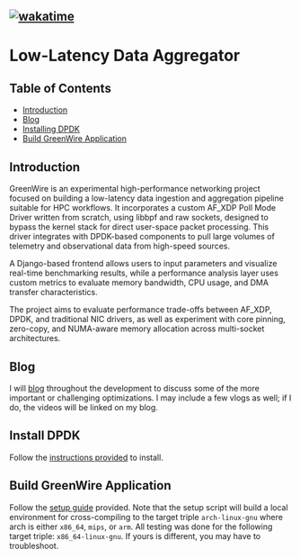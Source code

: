 
[![wakatime](https://wakatime.com/badge/github/mgreenj/GreenWire.svg)](https://wakatime.com/badge/github/mgreenj/GreenWire)
---
# Low-Latency Data Aggregator

## Table of Contents
- [Introduction](#introduction)
- [Blog](#blog)
- [Installing DPDK](#install-dpdk)
- [Build GreenWire Application](#application-setup)

## Introduction
GreenWire is an experimental high-performance networking project focused on building a low-latency data ingestion and aggregation pipeline suitable for HPC workflows. It incorporates a custom AF_XDP Poll Mode Driver written from scratch, using libbpf and raw sockets, designed to bypass the kernel stack for direct user-space packet processing. This driver integrates with DPDK-based components to pull large volumes of telemetry and observational data from high-speed sources.

A Django-based frontend allows users to input parameters and visualize real-time benchmarking results, while a performance analysis layer uses custom metrics to evaluate memory bandwidth, CPU usage, and DMA transfer characteristics.

The project aims to evaluate performance trade-offs between AF_XDP, DPDK, and traditional NIC drivers, as well as experiment with core pinning, zero-copy, and NUMA-aware memory allocation across multi-socket architectures.

## Blog
I will [blog](https://blog.thecodeguardian.dev) throughout the development to discuss some of the more important or challenging optimizations.  I may include a few vlogs as well; if I do, the videos will be linked on my blog.

## Install DPDK
Follow the [instructions provided](docs/install.md) to install.

## Build GreenWire Application
Follow the [setup guide](docs/appsetup.md) provided.  Note that the setup script will build a local
environment for cross-compiling to the target triple `arch-linux-gnu` where arch is either `x86_64`, `mips`, or `arm`.  All testing was done for the following target triple: `x86_64-linux-gnu`.  If yours is different, you may have to troubleshoot.
